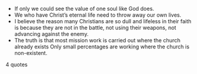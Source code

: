  - If only we could see the value of one soul like God does.
 - We who have Christ’s eternal life need to throw away our own lives.
 - I believe the reason many Christians are so dull and lifeless in their faith is because they are not in the battle, not using their weapons, not advancing against the enemy.
 - The truth is that most mission work is carried out where the church already exists Only small percentages are working where the church is non-existent.

4 quotes
